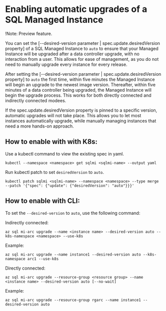 # Enabling automatic upgrades of a SQL Managed Instance

!Note: Preview feature. 

You can set the [--desired-version parameter | spec.update.desiredVersion property] of a SQL Managed Instance to `auto` to ensure that your Managed Instance will be upgraded after a data controller upgrade, with no interaction from a user. This allows for ease of management, as you do not need to manually upgrade every instance for every release. 

After setting the [--desired-version parameter | spec.update.desiredVersion property] to `auto` the first time, within five minutes the Managed Instance will begin an upgrade to the newest image version. Thereafter, within five minutes of a data controller being upgraded, the Managed Instance will begin the upgrade process. This works for both directly connected and indirectly connected modees. 

If the spec.update.desiredVersion property is pinned to a specific version, automatic upgrades will not take place. This allows you to let most instances automatically upgrade, while manually managing instances that need a more hands-on approach. 

## How to enable with with K8s: 

Use a kubectl command to view the existing spec in yaml. 

```console
kubectl --namespace <namespace> get sqlmi <sqlmi-name> --output yaml
```

Run kubectl patch to set `desiredVersion` to `auto`.

```console
kubectl patch sqlmi <sqlmi-name> --namespace <namespace> --type merge --patch '{"spec": {"update": {"desiredVersion": "auto"}}}'
```

## How to enable with CLI:

To set the `--desired-version` to `auto`, use the following command:

Indirectly connected: 

````cli
az sql mi-arc upgrade --name <instance name> --desired-version auto --k8s-namespace <namespace> --use-k8s
````

Example:

````cli
az sql mi-arc upgrade --name instance1 --desired-version auto --k8s-namespace arc1 --use-k8s
````

Directly connected: 

````cli
az sql mi-arc upgrade --resource-group <resource group> --name <instance name> --desired-version auto [--no-wait]
````

Example:

````cli
az sql mi-arc upgrade --resource-group rgarc --name instance1 --desired-version auto 
````